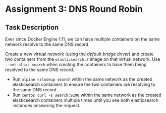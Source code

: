 # Assignment 3: DNS Round Robin

## Task Description

Ever since Docker Engine 1.11, we can have multiple containers on the same network resolve to the same DNS record.

Create a new virtual network (using the *default bridge driver*) and create two containers from the `elasticsearch:2` image on that virtual network. Use `--net-alias search` when creating the containers to have them being resolved to the same DNS record.
* Run `alpine nslookup search` within the same network as the created elasticsearch containers to ensure the two containers are resolving to the same DNS record.
* Run `centos curl -s search:9200` within the same network as the created elasticsearch containers multiple times until you see both elasticsearch instances answering the request.
